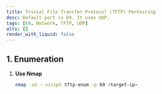 ```yaml
---
title: Trivial File Transfer Protocol (TFTP) Pentesting
desc: Default port is 69. It uses UDP.
tags: [69, Network, TFTP, UDP]
alts: []
render_with_liquid: false
---
```


## 1. Enumeration

1. **Use Nmap**

    ```sh
    nmap -sU --script tftp-enum -p 69 <target-ip>
    ```